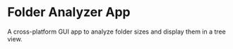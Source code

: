 # Folder Analyzer App

A cross-platform GUI app to analyze folder sizes and display them in a tree view.